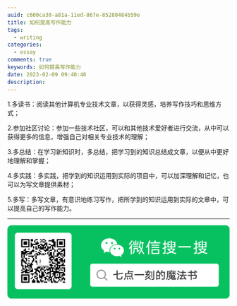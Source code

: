 ```yaml
---
uuid: c600ca30-a81a-11ed-867e-85280484b59e
title: 如何提高写作能力
tags:
  - writing
categories:
  - essay
comments: true
keywords: 如何提高写作能力
date: 2023-02-09 09:40:46
description:
---
```


<!--more-->
<!-- 1. 发布前：删除草稿的 uuid -->
<!-- 2. 发布后：补充tag，category -->

1.多读书：阅读其他计算机专业技术文章，以获得灵感，培养写作技巧和思维方式；

2.参加社区讨论：参加一些技术社区，可以和其他技术爱好者进行交流，从中可以获得更多的信息，增强自己对相关专业技术的理解；

3.多总结：在学习新知识时，多总结，把学习到的知识总结成文章，以便从中更好地理解和掌握；

4.多实践：多实践，把学到的知识运用到实际的项目中，可以加深理解和记忆，也可以为写文章提供素材；

5.多写：多写文章，有意识地练习写作，把所学到的知识运用到实际的文章中，可以提高自己的写作能力。




---
![20200131220947.png](source/assets/images/leunggeorge.github.io-image-9%201%201.png)
